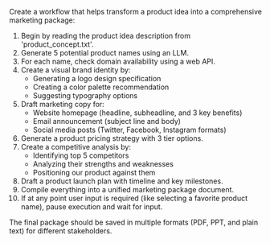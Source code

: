 Create a workflow that helps transform a product idea into a comprehensive marketing package:

1. Begin by reading the product idea description from 'product_concept.txt'.
2. Generate 5 potential product names using an LLM.
3. For each name, check domain availability using a web API.
4. Create a visual brand identity by:
   - Generating a logo design specification
   - Creating a color palette recommendation
   - Suggesting typography options
5. Draft marketing copy for:
   - Website homepage (headline, subheadline, and 3 key benefits)
   - Email announcement (subject line and body)
   - Social media posts (Twitter, Facebook, Instagram formats)
6. Generate a product pricing strategy with 3 tier options.
7. Create a competitive analysis by:
   - Identifying top 5 competitors
   - Analyzing their strengths and weaknesses
   - Positioning our product against them
8. Draft a product launch plan with timeline and key milestones.
9. Compile everything into a unified marketing package document.
10. If at any point user input is required (like selecting a favorite product name), pause execution and wait for input.

The final package should be saved in multiple formats (PDF, PPT, and plain text) for different stakeholders.
